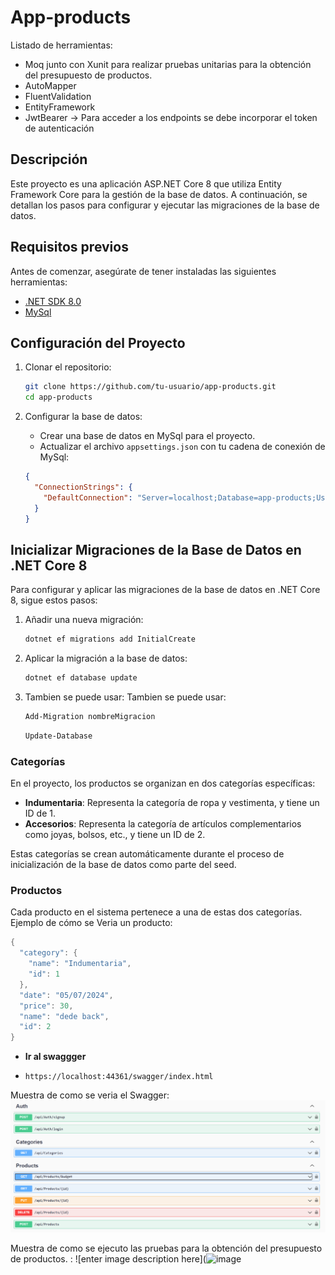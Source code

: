 # App-products

Listado de herramientas:
- Moq junto con Xunit para realizar pruebas unitarias para la obtención del presupuesto de productos.
- AutoMapper
- FluentValidation
- EntityFramework
- JwtBearer  -> Para acceder a los endpoints se debe incorporar el token de autenticación
  
## Descripción
Este proyecto es una aplicación ASP.NET Core 8 que utiliza Entity Framework Core para la gestión de la base de datos. A continuación, se detallan los pasos para configurar y ejecutar las migraciones de la base de datos.

## Requisitos previos
Antes de comenzar, asegúrate de tener instaladas las siguientes herramientas:

- [.NET SDK 8.0](https://dotnet.microsoft.com/download)
- [MySql](https://www.mysql.com/downloads/)

## Configuración del Proyecto

1. Clonar el repositorio:
    ```bash
    git clone https://github.com/tu-usuario/app-products.git
    cd app-products
    ```

2. Configurar la base de datos:
    - Crear una base de datos en MySql para el proyecto.
    - Actualizar el archivo `appsettings.json` con tu cadena de conexión de MySql:
    ```json
    {
      "ConnectionStrings": {
        "DefaultConnection": "Server=localhost;Database=app-products;User=root;Password=yourpassword;"
      }
    }
    ```

## Inicializar Migraciones de la Base de Datos en .NET Core 8
Para configurar y aplicar las migraciones de la base de datos en .NET Core 8, sigue estos pasos:

1. Añadir una nueva migración:
    ```bash
    dotnet ef migrations add InitialCreate
    ```


2. Aplicar la migración a la base de datos:
    ```bash
    dotnet ef database update
    ```
3. Tambien se puede usar: 
        Tambien se puede usar: 
    ```bash
    Add-Migration nombreMigracion
    ```
    ```bash
    Update-Database
    ```


### Categorías
En el proyecto, los productos se organizan en dos categorías específicas:
- **Indumentaria**: Representa la categoría de ropa y vestimenta, y tiene un ID de 1.
- **Accesorios**: Representa la categoría de artículos complementarios como joyas, bolsos, etc., y tiene un ID de 2.

Estas categorías se crean automáticamente durante el proceso de inicialización de la base de datos como parte del seed.


### Productos
Cada producto en el sistema pertenece a una de estas dos categorías.
Ejemplo de cómo se Veria un producto:

```csharp
{
  "category": {
    "name": "Indumentaria",
    "id": 1
  },
  "date": "05/07/2024",
  "price": 30,
  "name": "dede back",
  "id": 2
}
```
 - **Ir al swaggger**
 -     https://localhost:44361/swagger/index.html


Muestra de como se veria el Swagger:
 ![enter image description here](https://raw.githubusercontent.com/aniicossio1997/app-products/main/Photos/Plantilla.png)

 Muestra de como se ejecuto las pruebas para la obtención del presupuesto de productos. :
 ![enter image description here](![image](https://github.com/aniicossio1997/app-products/assets/37483085/161b6186-ae4d-47cb-bdea-b828041a2643)
